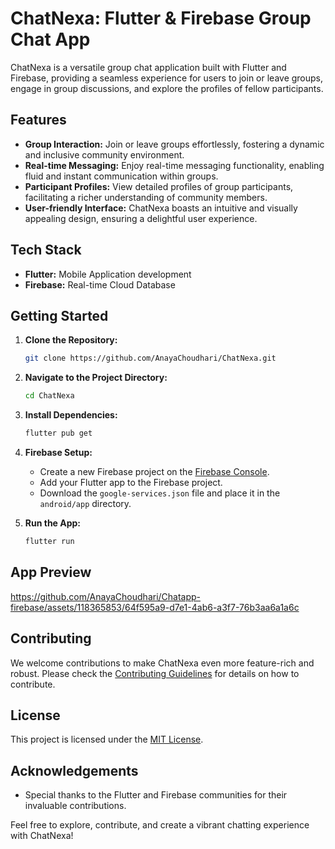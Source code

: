 # ChatNexa: Flutter & Firebase Group Chat App

ChatNexa is a versatile group chat application built with Flutter and Firebase, providing a seamless experience for users to join or leave groups, engage in group discussions, and explore the profiles of fellow participants.

## Features

- **Group Interaction:** Join or leave groups effortlessly, fostering a dynamic and inclusive community environment.
- **Real-time Messaging:** Enjoy real-time messaging functionality, enabling fluid and instant communication within groups.
- **Participant Profiles:** View detailed profiles of group participants, facilitating a richer understanding of community members.
- **User-friendly Interface:** ChatNexa boasts an intuitive and visually appealing design, ensuring a delightful user experience.

## Tech Stack

- **Flutter:** Mobile Application development
- **Firebase:** Real-time Cloud Database
## Getting Started

1. **Clone the Repository:**
   ```bash
   git clone https://github.com/AnayaChoudhari/ChatNexa.git
   ```

2. **Navigate to the Project Directory:**
   ```bash
   cd ChatNexa
   ```

3. **Install Dependencies:**
   ```bash
   flutter pub get
   ```

4. **Firebase Setup:**
   - Create a new Firebase project on the [Firebase Console](https://console.firebase.google.com/).
   - Add your Flutter app to the Firebase project.
   - Download the `google-services.json` file and place it in the `android/app` directory.

5. **Run the App:**
   ```bash
   flutter run
   ```

## App Preview

https://github.com/AnayaChoudhari/Chatapp-firebase/assets/118365853/64f595a9-d7e1-4ab6-a3f7-76b3aa6a1a6c

## Contributing

We welcome contributions to make ChatNexa even more feature-rich and robust. Please check the [Contributing Guidelines](CONTRIBUTING.md) for details on how to contribute.

## License

This project is licensed under the [MIT License](LICENSE).

## Acknowledgements

- Special thanks to the Flutter and Firebase communities for their invaluable contributions.

Feel free to explore, contribute, and create a vibrant chatting experience with ChatNexa!
